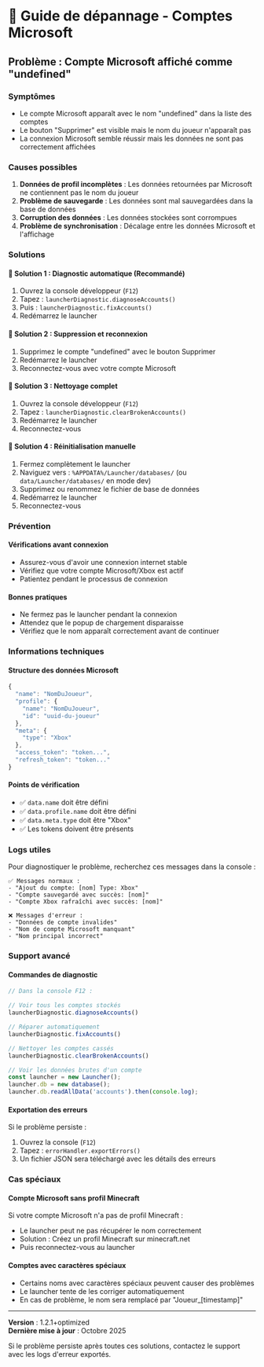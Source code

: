 # 🔧 Guide de dépannage - Comptes Microsoft

## Problème : Compte Microsoft affiché comme "undefined"

### Symptômes
- Le compte Microsoft apparaît avec le nom "undefined" dans la liste des comptes
- Le bouton "Supprimer" est visible mais le nom du joueur n'apparaît pas
- La connexion Microsoft semble réussir mais les données ne sont pas correctement affichées

### Causes possibles
1. **Données de profil incomplètes** : Les données retournées par Microsoft ne contiennent pas le nom du joueur
2. **Problème de sauvegarde** : Les données sont mal sauvegardées dans la base de données
3. **Corruption des données** : Les données stockées sont corrompues
4. **Problème de synchronisation** : Décalage entre les données Microsoft et l'affichage

### Solutions

#### 🔄 Solution 1 : Diagnostic automatique (Recommandé)
1. Ouvrez la console développeur (`F12`)
2. Tapez : `launcherDiagnostic.diagnoseAccounts()`
3. Puis : `launcherDiagnostic.fixAccounts()`
4. Redémarrez le launcher

#### 🔄 Solution 2 : Suppression et reconnexion
1. Supprimez le compte "undefined" avec le bouton Supprimer
2. Redémarrez le launcher
3. Reconnectez-vous avec votre compte Microsoft

#### 🔄 Solution 3 : Nettoyage complet
1. Ouvrez la console développeur (`F12`)
2. Tapez : `launcherDiagnostic.clearBrokenAccounts()`
3. Redémarrez le launcher
4. Reconnectez-vous

#### 🔄 Solution 4 : Réinitialisation manuelle
1. Fermez complètement le launcher
2. Naviguez vers : `%APPDATA%/Launcher/databases/` (ou `data/Launcher/databases/` en mode dev)
3. Supprimez ou renommez le fichier de base de données
4. Redémarrez le launcher
5. Reconnectez-vous

### Prévention

#### Vérifications avant connexion
- Assurez-vous d'avoir une connexion internet stable
- Vérifiez que votre compte Microsoft/Xbox est actif
- Patientez pendant le processus de connexion

#### Bonnes pratiques
- Ne fermez pas le launcher pendant la connexion
- Attendez que le popup de chargement disparaisse
- Vérifiez que le nom apparaît correctement avant de continuer

### Informations techniques

#### Structure des données Microsoft
```javascript
{
  "name": "NomDuJoueur",
  "profile": {
    "name": "NomDuJoueur",
    "id": "uuid-du-joueur"
  },
  "meta": {
    "type": "Xbox"
  },
  "access_token": "token...",
  "refresh_token": "token..."
}
```

#### Points de vérification
- ✅ `data.name` doit être défini
- ✅ `data.profile.name` doit être défini
- ✅ `data.meta.type` doit être "Xbox"
- ✅ Les tokens doivent être présents

### Logs utiles

Pour diagnostiquer le problème, recherchez ces messages dans la console :

```
✅ Messages normaux :
- "Ajout du compte: [nom] Type: Xbox"
- "Compte sauvegardé avec succès: [nom]"
- "Compte Xbox rafraîchi avec succès: [nom]"

❌ Messages d'erreur :
- "Données de compte invalides"
- "Nom de compte Microsoft manquant"
- "Nom principal incorrect"
```

### Support avancé

#### Commandes de diagnostic
```javascript
// Dans la console F12 :

// Voir tous les comptes stockés
launcherDiagnostic.diagnoseAccounts()

// Réparer automatiquement
launcherDiagnostic.fixAccounts()

// Nettoyer les comptes cassés
launcherDiagnostic.clearBrokenAccounts()

// Voir les données brutes d'un compte
const launcher = new Launcher();
launcher.db = new database();
launcher.db.readAllData('accounts').then(console.log);
```

#### Exportation des erreurs
Si le problème persiste :
1. Ouvrez la console (`F12`)
2. Tapez : `errorHandler.exportErrors()`
3. Un fichier JSON sera téléchargé avec les détails des erreurs

### Cas spéciaux

#### Compte Microsoft sans profil Minecraft
Si votre compte Microsoft n'a pas de profil Minecraft :
- Le launcher peut ne pas récupérer le nom correctement
- Solution : Créez un profil Minecraft sur minecraft.net
- Puis reconnectez-vous au launcher

#### Comptes avec caractères spéciaux
- Certains noms avec caractères spéciaux peuvent causer des problèmes
- Le launcher tente de les corriger automatiquement
- En cas de problème, le nom sera remplacé par "Joueur_[timestamp]"

---

**Version** : 1.2.1+optimized  
**Dernière mise à jour** : Octobre 2025  

Si le problème persiste après toutes ces solutions, contactez le support avec les logs d'erreur exportés.